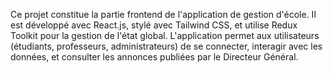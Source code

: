 Ce projet constitue la partie frontend de l'application de gestion d'école. Il est développé avec React.js, stylé avec Tailwind CSS, 
et utilise Redux Toolkit pour la gestion de l'état global. L'application permet aux utilisateurs (étudiants, professeurs, administrateurs)
de se connecter, interagir avec les données, et consulter les annonces publiées par le Directeur Général.
